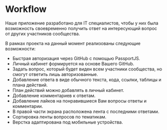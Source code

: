 # Workflow

Наше приложение разработано для IT специалистов, чтобы у них была возможность своевременно получить ответ на интересующий вопрос от других участников сообщества.

В рамках проекта на данный момент реализованы следующие возможности:
- Быстрая авторизация через GitHub с помощью PassportJS.
- Личный кабинет формируется на основе Вашего GitHub.
- Задать вопрос, который будет виден всем участники сообщества, но смогут ответить лишь авторизованные.
- Добавление ответа в виде обычного текста, кода, ссылки, таблицы и плана действий.
- План действий можно добавлять в личный кабинет.
- Добавление комментариев к ответам.
- Добавление лайков на понравившиеся Вам вопросы ответы и комментарии.
- В правой части экрана расположена лента с последними ответами.
- Сортировка ленты вопросов по тематикам.
- Верстка адаптирована под мобильные устройства.
